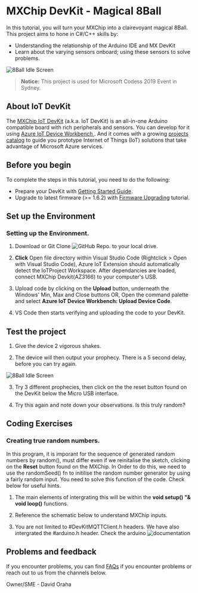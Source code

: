 # MXChip DevKit - Magical 8Ball

In this tutorial, you will turn your MXChip into a clairevoyant magical 8Ball. This project aims to hone in C#/C++ skills by:

* Understanding the relationship of the Arduino IDE and MX DevKit
* Learn about the varying sensors onboard; using these sensors to solve problems.

![8Ball Idle Screen](https://lh3.googleusercontent.com/t8KrrHJ21wIo50fv-l-tQbVExPu6gT0A7lwzQ1EUCETs2sPqL6GwJLKZMRINYKkpxZ2U-I1Egd0msE6pylU7Vqv9QJpg0rtcyiYkO-wg6AoiEDjlOSjNrgRYgKdtE1OVMeBzSgBwv_WeCcqw4VxpNA1oOS1IyLZXSOl6Ef3PiKqBJXWKveIdz-_YRTVniCLYsmQ158DLK7JMN0zjSZJ66uCS5mdAL-OYp_S1mDgbWtjvtvqqt3U_-3IKZmucfKqS0-2Hr5DGSz6-rbLLSY1utBlIifryHqQbtrSyltRcvK9ikQUJ71MNbY_XHSSvsrKdUYckZjrA9UN44lEe0lNt0iAZ6_a3UrsNkXhsZWRuci8VTOEU_i_cza3c0TDsSBhabeYsre_BUp7wQriHwsniUQ9K-FqsiKHfIAZVqmPQtSTnLKmBhhgvD0_OM0woWeEfe4accPRJMDbcA9mqNw0ZLEl83HMIy4jGfCZ6g783qAh8UoaNnSDK8rjaykh8ilzhXtvbF2iQe5_SWLrmyJCrJs6DJtzWzSRh5xwIuiMgEdITudhwT6fyztec5cANRECDM9kX7Wwjk8S2TUNxOEGwBsDZcDDOd4hYj_gWgGjXkV0OERct1BujY5PAUmdFjlm8Ed3e63tr5reWB-2U0LIvi-DhiZL-2ctWPpEVxG2JKIpTWtxsHAKDhUI=w746-h1532-no)

> **Notice:** This project is used for Microsoft Codess 2019 Event in Sydney.
    
## About IoT DevKit

The [MXChip IoT DevKit](https://aka.ms/iot-devkit) (a.k.a. IoT DevKit) is an all-in-one Arduino compatible board with rich peripherals and sensors. You can develop for it using [Azure IoT Device Workbench ](https://aka.ms/azure-iot-workbench). And it comes with a growing [projects catalog](https://aka.ms/devkit/project-catalog) to guide you prototype Internet of Things (IoT) solutions that take advantage of Microsoft Azure services.

## Before you begin

To complete the steps in this tutorial, you need to do the following:

* Prepare your DevKit with [Getting Started Guide](https://microsoft.github.io/azure-iot-developer-kit/docs/get-started/).
* Upgrade to latest firmware (>= 1.6.2) with [Firmware Upgrading](https://microsoft.github.io/azure-iot-developer-kit/docs/firmware-upgrading/) tutorial.

## Set up the Environment

### Setting up the Environment.

1. Download or Git Clone ![GitHub Repo.](https://github.com/LightOfOdin/DevKit8BallFuture) to your local drive. 

2. **Click** Open file directory within Visual Studio Code (Rightclick > Open with Visual Studio Code), Azure IoT Extension should automatically detect the IoTProject Workspace. After dependancies are loaded, connect MXChip Devkit(AZ3166) to your computer's USB.

3. Upload code by clicking on the **Upload** button, underneath the Windows' Min, Max and Close buttons OR, Open the command palette and select **Azure IoT Device Workbench: Upload Device Code**.

4. VS Code then starts verifying and uploading the code to your DevKit.

## Test the project

1. Give the device 2 vigorous shakes. 

2. The device will then output your prophecy. There is a 5 second delay, before you can try again.

![8Ball Idle Screen](https://lh3.googleusercontent.com/VTB8ws53NitZPlyyVYZGqLcjnZU5CIoejVJzjp0de7kDtwi3h08BdD3vcB0vBiRTFRwMBWRV5fH-Ze0eHJgx68WvbHYZk6WoCkLAvxFFOjxaexJYz6BWPbG0V4liIbtoc3pGzKhMLAxnPf_zTbJXqu_3jSl6jEXzgc_ynk1jOD9HbZuJrGq1bTb6rGaa7wL7sdRvPZxrsdwbYExum5L71glDRTN28VqW7Dt-OLDvAIsS8IZI0dOq8M6i037n-9jN9RCNfDTcb72V2zfM-RTAmtxYJDtdzT-uUeJBQ1JJ8aX2rWe1jJDg_5bzJcfQ3e8tXR20qo3IV7QcdONNU7KMIBsfYDICpmDUfrhNQhXJZ1pGpYAUaev4yBxxVyoUTtSnir19kesJFULOS-86uVWaM7Eq0eIR799_OXBiHNRslwy93dU3jEoor_XK6C6ZvH7MLVy0lz6nn2yHIp_3igjnrc_VofQaqhGrv9ddXwy4RoW1EMameEZQYHF9El6Alxz5482vVFjzIdtMdLZ1gUD8NQ8e3ZnUX6WyOcGZiBrhckHbeOsHOeZlTWKYGcmgzE-UxD2bFEhPn_CHPcDiC2gnQemBx7Haa3h0-SB8DAUz4ub759XXGgBfUfNCmpAKbB8ReJqJZ--ovesYV80cizoQuPXFGiiO6Zodx88vO75R_8lVvT49lBEBGJc=w746-h1532-no)

3. Try 3 different prophecies, then click on the the reset button found on the DevKit below the Micro USB interface.

4. Try this again and note down your observations. Is this truly random? 

## Coding Exercises

### Creating true random numbers.

In this program, it is imporant for the sequence of generated random numbers by random(), must differ even if we reinitalise the sketch, clicking on the **Reset** button found on the MXChip. In Order to do this, we need to use the randomSeed() fn to initilise the random number generator by using a fairly random input. You need to solve this function of the code. Check below for useful hints.

1. The main elements of intergrating this will be within the **void setup() "& void loop()** functions.

2. Reference the schematic below to understand MXChip inputs. 

3. You are not limited to #DevKitMQTTClient.h headers. We have also intergrated the #arduino.h header. Check the arduino ![documentation](https://www.arduino.cc/reference/en/#page-title) 

## Problems and feedback

If you encounter problems, you can find [FAQs](https://microsoft.github.io/azure-iot-developer-kit/docs/faq/) if you encounter problems or reach out to us from the channels below.

Owner/SME - David Oraha